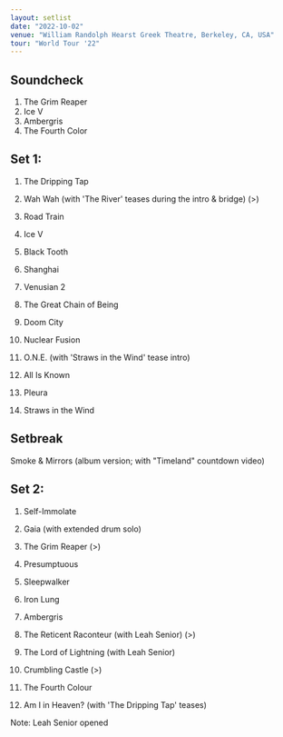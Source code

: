 ```yaml
---
layout: setlist
date: "2022-10-02"
venue: "William Randolph Hearst Greek Theatre, Berkeley, CA, USA"
tour: "World Tour '22"
---
```



## Soundcheck

 1. The Grim Reaper
 2. Ice V
 3. Ambergris
 4. The Fourth Color

## Set 1:

 1. The Dripping Tap

 2. Wah Wah
    (with 'The River' teases during the intro & bridge) (>)

 3. Road Train

 4. Ice V

 5. Black Tooth

 6. Shanghai

 7. Venusian 2

 8. The Great Chain of Being

 9. Doom City

10. Nuclear Fusion

11. O.N.E.
    (with 'Straws in the Wind' tease intro)

12. All Is Known

13. Pleura

14. Straws in the Wind

## Setbreak

Smoke & Mirrors (album version; with "Timeland" countdown video)

## Set 2:

 1. Self-Immolate

 2. Gaia
    (with extended drum solo)

 3. The Grim Reaper
    (>)

 4. Presumptuous

 5. Sleepwalker

 6. Iron Lung

 7. Ambergris

 8. The Reticent Raconteur
    (with Leah Senior) (>)

 9. The Lord of Lightning
    (with Leah Senior)

10. Crumbling Castle
    (>)

11. The Fourth Colour

12. Am I in Heaven?
    (with 'The Dripping Tap' teases)


Note: Leah Senior opened
